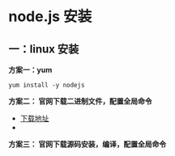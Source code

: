 #        	node.js 安装

## 一：linux 安装

**方案一：yum**

```
yum install -y nodejs
```



**方案二： 官网下载二进制文件，配置全局命令**

* [下载地址](https://nodejs.org/en/download/)
* 



**方案三： 官网下载源码安装，编译，配置全局命令**